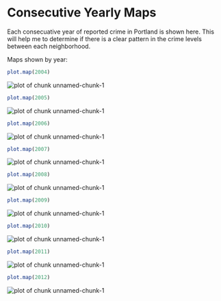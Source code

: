 Consecutive Yearly Maps
========================================================

Each consecuative year of reported crime in Portland is shown here. This will help me to determine if there is a clear pattern in the crime levels between each neighborhood.



Maps shown by year:


```r
plot.map(2004)
```

![plot of chunk unnamed-chunk-1](figure/unnamed-chunk-11.png) 

```r
plot.map(2005)
```

![plot of chunk unnamed-chunk-1](figure/unnamed-chunk-12.png) 

```r
plot.map(2006)
```

![plot of chunk unnamed-chunk-1](figure/unnamed-chunk-13.png) 

```r
plot.map(2007)
```

![plot of chunk unnamed-chunk-1](figure/unnamed-chunk-14.png) 

```r
plot.map(2008)
```

![plot of chunk unnamed-chunk-1](figure/unnamed-chunk-15.png) 

```r
plot.map(2009)
```

![plot of chunk unnamed-chunk-1](figure/unnamed-chunk-16.png) 

```r
plot.map(2010)
```

![plot of chunk unnamed-chunk-1](figure/unnamed-chunk-17.png) 

```r
plot.map(2011)
```

![plot of chunk unnamed-chunk-1](figure/unnamed-chunk-18.png) 

```r
plot.map(2012)
```

![plot of chunk unnamed-chunk-1](figure/unnamed-chunk-19.png) 

